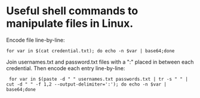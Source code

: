 # Useful shell commands to manipulate files in Linux. 

Encode file line-by-line:

`
for var in $(cat credential.txt); do echo -n $var | base64;done
`

Join usernames.txt and password.txt files with a ":" placed in between each credential. Then encode each entry line-by-line:

` 
for var in $(paste -d " " usernames.txt passwords.txt | tr -s " " | cut -d " " -f 1,2 --output-delimiter=':'); do echo -n $var | base64;done
`
